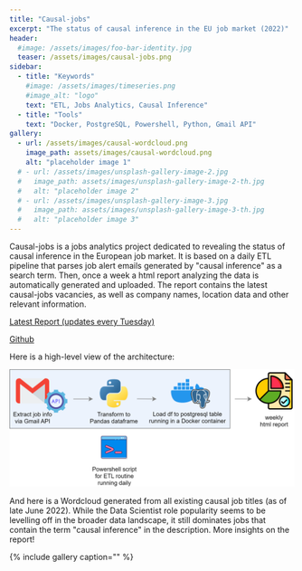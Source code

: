 ```yaml
---
title: "Causal-jobs"
excerpt: "The status of causal inference in the EU job market (2022)"
header:
  #image: /assets/images/foo-bar-identity.jpg
  teaser: /assets/images/causal-jobs.png
sidebar:
  - title: "Keywords"
    #image: /assets/images/timeseries.png
    #image_alt: "logo"
    text: "ETL, Jobs Analytics, Causal Inference"
  - title: "Tools"
    text: "Docker, PostgreSQL, Powershell, Python, Gmail API"
gallery:
  - url: /assets/images/causal-wordcloud.png
    image_path: assets/images/causal-wordcloud.png
    alt: "placeholder image 1"
  # - url: /assets/images/unsplash-gallery-image-2.jpg
  #   image_path: assets/images/unsplash-gallery-image-2-th.jpg
  #   alt: "placeholder image 2"
  # - url: /assets/images/unsplash-gallery-image-3.jpg
  #   image_path: assets/images/unsplash-gallery-image-3-th.jpg
  #   alt: "placeholder image 3"
---
```


Causal-jobs is a jobs analytics project dedicated to revealing 
the status of causal inference in the European job market.
It is based on a daily ETL pipeline that parses job alert emails 
generated by "causal inference" as a search term.
Then, once a week a html report analyzing the data is automatically generated and uploaded.
The report contains the latest causal-jobs vacancies, as well as company names,
location data and other relevant information.

[Latest Report (updates every Tuesday)](https://ggiannarakis.github.io/causal-jobs/)

[Github](https://github.com/ggiannarakis/causal-jobs)

Here is a high-level view of the architecture:

![](/assets/images/architecture-transparent.png)

And here is a Wordcloud generated from all existing causal job titles (as of late June 2022). 
While the Data Scientist role popularity seems to be levelling off in the broader data landscape,
it still dominates jobs that contain the term "causal inference" in the description.
More insights on the report!

{% include gallery caption="" %}